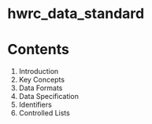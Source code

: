 # hwrc_data_standard

# Contents

1. Introduction
2. Key Concepts
3. Data Formats
4. Data Specification
5. Identifiers
6. Controlled Lists
